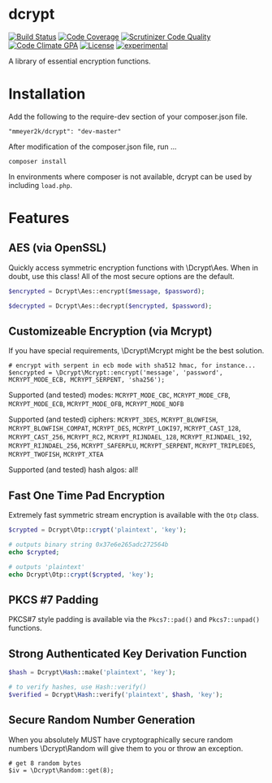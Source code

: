 dcrypt
======
[![Build Status](https://travis-ci.org/mmeyer2k/dcrypt.png)](https://travis-ci.org/mmeyer2k/dcrypt)
[![Code Coverage](https://scrutinizer-ci.com/g/mmeyer2k/dcrypt/badges/coverage.png?b=master)](https://scrutinizer-ci.com/g/mmeyer2k/dcrypt/?branch=master)
[![Scrutinizer Code Quality](https://scrutinizer-ci.com/g/mmeyer2k/dcrypt/badges/quality-score.png?b=master)](https://scrutinizer-ci.com/g/mmeyer2k/dcrypt/?branch=master)
[![Code Climate GPA](https://codeclimate.com/github/mmeyer2k/dcrypt/badges/gpa.svg)](https://codeclimate.com/github/mmeyer2k/dcrypt)
[![License](https://poser.pugx.org/mmeyer2k/dcrypt/license.svg)](https://packagist.org/packages/mmeyer2k/dcrypt)
[![experimental](http://badges.github.io/stability-badges/dist/experimental.svg)](http://github.com/badges/stability-badges)

A library of essential encryption functions. 

# Installation
Add the following to the require-dev section of your composer.json file.
```
"mmeyer2k/dcrypt": "dev-master"
```
After modification of the composer.json file, run ...
```
composer install
```
In environments where composer is not available, dcrypt can be used by including `load.php`.
# Features
## AES (via OpenSSL)
Quickly access symmetric encryption functions with \Dcrypt\Aes. When in doubt, use this class! All of the most secure options are the default.
```php
$encrypted = Dcrypt\Aes::encrypt($message, $password);

$decrypted = Dcrypt\Aes::decrypt($encrypted, $password);
```
## Customizeable Encryption (via Mcrypt)
If you have special requirements, \Dcrypt\Mcrypt might be the best solution.
```
# encrypt with serpent in ecb mode with sha512 hmac, for instance...
$encrypted = \Dcrypt\Mcrypt::encrypt('message', 'password', MCRYPT_MODE_ECB, MCRYPT_SERPENT, 'sha256');
```
Supported (and tested) modes: `MCRYPT_MODE_CBC`, `MCRYPT_MODE_CFB`, `MCRYPT_MODE_ECB`, `MCRYPT_MODE_OFB`, `MCRYPT_MODE_NOFB`

Supported (and tested) ciphers: `MCRYPT_3DES`, `MCRYPT_BLOWFISH`, `MCRYPT_BLOWFISH_COMPAT`, `MCRYPT_DES`, `MCRYPT_LOKI97`, `MCRYPT_CAST_128`, `MCRYPT_CAST_256`, `MCRYPT_RC2`, `MCRYPT_RIJNDAEL_128`, `MCRYPT_RIJNDAEL_192`, `MCRYPT_RIJNDAEL_256`, `MCRYPT_SAFERPLU`, `MCRYPT_SERPENT`, `MCRYPT_TRIPLEDES`, `MCRYPT_TWOFISH`, `MCRYPT_XTEA`

Supported (and tested) hash algos: all!

## Fast One Time Pad Encryption
Extremely fast symmetric stream encryption is available with the `Otp` class.
```php
$crypted = Dcrypt\Otp::crypt('plaintext', 'key');

# outputs binary string 0x37e6e265adc272564b
echo $crypted;

# outputs 'plaintext'
echo Dcrypt\Otp::crypt($crypted, 'key'); 
```
## PKCS #7 Padding
PKCS#7 style padding is available via the `Pkcs7::pad()` and `Pkcs7::unpad()` functions.
## Strong Authenticated Key Derivation Function
```php
$hash = Dcrypt\Hash::make('plaintext', 'key');

# to verify hashes, use Hash::verify()
$verified = Dcrypt\Hash::verify('plaintext', $hash, 'key');
```
## Secure Random Number Generation
When you absolutely MUST have cryptographically secure random numbers \Dcrypt\Random will give them to you or throw an exception.
```
# get 8 random bytes
$iv = \Dcrypt\Random::get(8);
```

